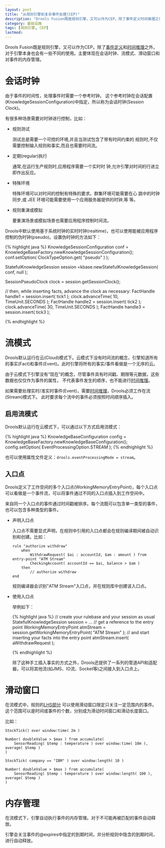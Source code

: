 ```yaml
---
layout: post
title: "从规则引擎到复杂事件处理(CEP)"
description: "Drools Fusion既是规则引擎，又可以作为CEP。除了事件定义时间推理之外，对于引擎本身也会有一些不同的使用。主要体现在会话时钟、流模式、滑动窗口和对事件的内存管理。"
category: 基础设施
tags: [规则引擎, CEP]
lastmod: 
---
```


Drools Fusion既是规则引擎，又可以作为CEP。除了[事件定义](/2013/12/21/event_in_CEP.html)和[时间推理](/2013/12/21/Temporal_of_CEP.html)之外，对于引擎本身也会有一些不同的使用。主要体现在会话时钟、流模式、滑动窗口和对事件的内存管理。


# 会话时钟

由于事件的时间性，处理事件时需要一个参考时钟。
这个参考时钟在会话配置(KnowledgeSessionConfiguration)中指定，所以称为会话时钟(Session Clock)。

有很多种场景需要对时钟进行控制，比如：

- 规则测试

  测试总是需要一个可控的环境,并且当测试包含了带有时间约束的 规则时,不仅需要控制输入规则和事实,而且也需要时间流。

- 定期(regular)执行

  通常,在运行生产规则时,应用程序需要一个实时时 钟,允许引擎对时间的行进立即作出反应。

- 特殊环境

  特殊环境可以对时间的控制有特殊的要求。群集环境可能需要在心 跳中的时钟同步,或 JEE 环境可能需要使用一个应用服务器提供的时钟,等 等。
- 规则重演或模拟

  要重演场景或模拟场景也需要应用程序控制时间流。

Drools中默认使用基于系统时钟的实时时钟(realtime)，也可以使用能被应用程序控制的伪时钟(pseudo)。设置伪时钟的方法如下：

{% highlight java %}
KnowledgeSessionConfiguration conf = KnowledgeBaseFactory.newKnowledgeSessionConfiguration();
conf.setOption( ClockTypeOption.get( "pseudo" ) );

StatefulKnowledgeSession session =kbase.newStatefulKnowledgeSession( conf, null );

SessionPseudoClock clock = session.getSessionClock();

// then, while inserting facts, advance the clock as necessary:
FactHandle handle1 = session.insert( tick1 );
clock.advanceTime( 10, TimeUnit.SECONDS );
FactHandle handle2 = session.insert( tick2 );
clock.advanceTime( 30, TimeUnit.SECONDS );
FactHandle handle3 = session.insert( tick3 );

{% endhighlight %}






# 流模式

Drools默认运行在云(Cloud)模式下。云模式下没有时间流的概念，引擎知道所有的事实(Fact)和事件(Event)。此时引擎将所有的事实/事件看做是一个无序的云。

由于云模式下引擎没有“现在”的概念，尽管事件具有时间戳、期限等元数据，这些数据也仅仅作为事件的属性，
不代表事件发生的顺序，也不能进行[时间推理](/2013/12/21/Temporal_of_CEP.html)。

如果需要处理实时/准实时事件(Event)，需要[时间推理](/2013/12/21/Temporal_of_CEP.html)，Drools必须工作在流(Stream)模式下。
此时要求每个流中的事件必须按照时间顺序插入。

## 启用流模式

Drools默认运行在云模式下，可以通过以下方式启用流模式：

{% highlight java %}
KnowledgeBaseConfiguration config =
KnowledgeBaseFactory.newKnowledgeBaseConfiguration();
config.setOption( EventProcessingOption.STREAM );
{% endhighlight %}

也可以使用属性文件定义：`drools.eventProcessingMode = stream`。

## 入口点

Drools定义了工作空间的多个入口点(WorkingMemoryEntryPoint)，每个入口点可以看做是一个事件流，可以将事件通过不同的入口点插入到工作空间中。

来自同一个入口点的事件通过时间戳被排序。每个流既可以包含单一类型的事件，也可以包含多种类型的事件。

- 声明入口点

  入口点不需要显式声明，在规则中引用的入口点都会在规则编译期间被自动识别和创建。比如：

  ```
  rule "authorize withdraw"
      when
          WithdrawRequest( $ai : accountId, $am : amount ) from entry-point "ATM Stream"
          CheckingAccount( accountId == $ai, balance > $am )
      then
          // authorize withdraw
  end
  ```

  规则编译器会识别"ATM Stream"入口点，并在规则库中创建该入口点。

- 使用入口点

  举例如下：

  {% highlight java %}
    // create your rulebase and your session as usual
    StatefulKnowledgeSession session = ...
    // get a reference to the entry point
    WorkingMemoryEntryPoint atmStream =
    session.getWorkingMemoryEntryPoint( "ATM Stream" );
    // and start inserting your facts into the entry point
    atmStream.insert( aWithdrawRequest );
    
  {% endhighlight %}

  除了这种手工插入事实的方式之外，Drools还提供了一系列的管道API和适配器，可以将其他流(如JMS、IO流、Socket等)之间接入到入口点上。

	
# 滑动窗口

在流模式中，规则的[LHS部分](/2012/12/06/rule_language.html#menuIndex3)
可以使用滑动窗口限定只关注一定范围内的事件。这个范围可以是时间或事件的个数，分别成为滑动时间窗口和滑动长度窗口。

比如：

```
StockTick() over window:time( 2m )

Number( doubleValue > $max ) from accumulate(
	SensorReading( $temp : temperature ) over window:time( 10m ), average( $temp ) 
)

StockTick( company == "IBM" ) over window:length( 10 )

Number( doubleValue > $max ) from accumulate(
	SensorReading( $temp : temperature ) over window:length( 100 ), average( $temp ) 
)

```

# 内存管理

在流模式下，引擎自动执行事件的内存管理。对于不可能再被匹配的事件自动释放。

引擎会关注事件的@expires中指定的到期时间，并分析规则中隐含的到期时间，进行自动释放。
